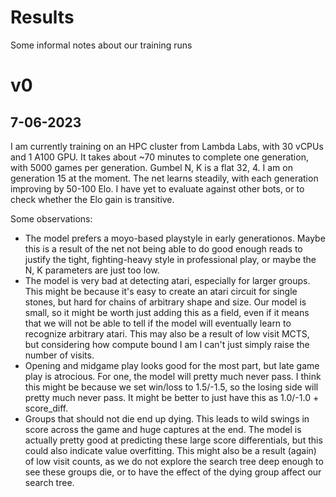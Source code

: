 # Results

Some informal notes about our training runs

# v0
## 7-06-2023

I am currently training on an HPC cluster from Lambda Labs, with 30 vCPUs and 1 A100 GPU. It takes about ~70 minutes to complete one generation, with 5000 games per generation. Gumbel N, K is a flat 32, 4. I am on generation 15 at the moment. The net learns steadily, with each generation improving by 50-100 Elo. I have yet to evaluate against other bots, or to check whether the Elo gain is transitive.

Some observations:

- The model prefers a moyo-based playstyle in early generationos. Maybe this is a result of the net not being able to do good enough reads to justify the tight, fighting-heavy style in professional play, or maybe the N, K parameters are just too low.
- The model is very bad at detecting atari, especially for larger groups. This might be because it's easy to create an atari circuit for single stones, but hard for chains of arbitrary shape and size. Our model is small, so it might be worth just adding this as a field, even if it means that we will not be able to tell if the model will eventually learn to recognize arbitrary atari. This may also be a result of low visit MCTS, but considering how compute bound I am I can't just simply raise the number of visits.
- Opening and midgame play looks good for the most part, but late game play is atrocious. For one, the model will pretty much never pass. I think this might be because we set win/loss to 1.5/-1.5, so the losing side will pretty much never pass. It might be better to just have this as 1.0/-1.0 + score_diff.
- Groups that should not die end up dying. This leads to wild swings in score across the game and huge captures at the end. The model is actually pretty good at predicting these large score differentials, but this could also indicate value overfitting. This might also be a result (again) of low visit counts, as we do not explore the search tree deep enough to see these groups die, or to have the effect of the dying group affect our search tree.

